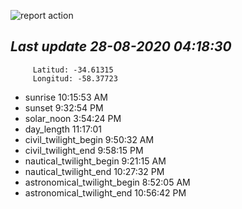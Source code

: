![report action](https://github.com/matiasz8/actions-for-reports/workflows/report%20action/badge.svg?branch=develop) 


## *****Last update 28-08-2020 04:18:30*****



		 Latitud: -34.61315
		 Longitud: -58.37723

 - sunrise 	 10:15:53 AM
 - sunset 	 9:32:54 PM
 - solar_noon 	 3:54:24 PM
 - day_length 	 11:17:01
 - civil_twilight_begin 	 9:50:32 AM
 - civil_twilight_end 	 9:58:15 PM
 - nautical_twilight_begin 	 9:21:15 AM
 - nautical_twilight_end 	 10:27:32 PM
 - astronomical_twilight_begin 	 8:52:05 AM
 - astronomical_twilight_end 	 10:56:42 PM
